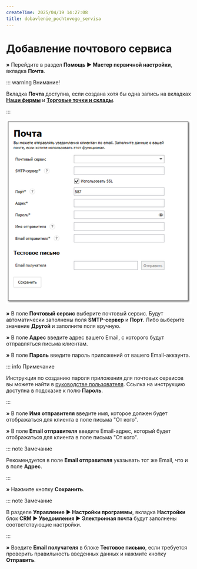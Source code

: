 ```yaml
---
createTime: 2025/04/19 14:27:08
title: dobavlenie_pochtovogo_servisa
---
```

# Добавление почтового сервиса

**»** Перейдите в раздел **Помощь ► Мастер первичной настройки**, вкладка **Почта**.

::: warning Внимание!

Вкладка **Почта** доступна, если создана хотя бы одна запись на вкладках [**Наши фирмы**](./dobavlenie_kartochki_vashej_firmy.md) и [**Торговые точки и склады**](./dobavlenie_torgovoj_tochki_i_sklada.md). 

:::

![](../../assets/guide/Aspose.Words.6f13226c-9016-4dda-be57-653ed66d987a.113.png)

**»** В поле **Почтовый сервис** выберите почтовый сервис. Будут автоматически заполнены поля **SMTP-сервер** и **Порт**. Либо выберите значение **Другой** и заполните поля вручную.

**»** В поле **Адрес** введите адрес вашего Email, с которого будут отправляться письма клиентам.

**»** В поле **Пароль** введите пароль приложений от вашего Email-аккаунта. 

::: info Примечание

Инструкция по созданию пароля приложения для почтовых сервисов вы можете найти в [руководстве пользователя](https://product-doc.tradesoft.ru/email/index.htm). Ссылка на инструкцию доступна в подсказке к полю **Пароль**.

:::

**»** В поле **Имя отправителя** введите имя, которое должен будет отображаться для клиента в поле письма "От кого".

**»** В поле **Email отправителя** введите Email-адрес, который будет отображаться для клиента в поле письма "От кого".

::: note Замечание

Рекомендуется в поле **Email отправителя** указывать тот же Email, что и в поле **Адрес**.

:::

**»** Нажмите кнопку **Сохранить**.

::: note Замечание

В разделе **Управление** **► Настройки программы**, вкладка **Настройки** блок **CRM ► Уведомления ► Электронная почта** будут заполнены соответствующие настройки.

:::

**»** Введите **Email получателя** в блоке **Тестовое письмо**, если требуется проверить правильность введенных данных и нажмите кнопку **Отправить**.